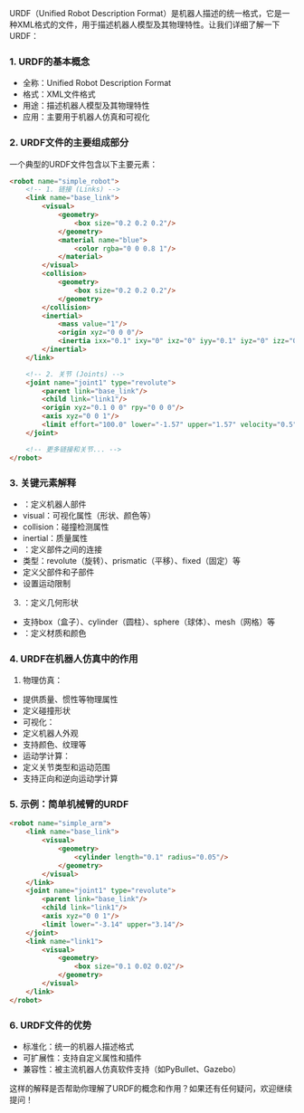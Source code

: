 URDF（Unified Robot Description Format）是机器人描述的统一格式，它是一种XML格式的文件，用于描述机器人模型及其物理特性。让我们详细了解一下URDF：

### 1. URDF的基本概念

- 全称：Unified Robot Description Format
- 格式：XML文件格式
- 用途：描述机器人模型及其物理特性
- 应用：主要用于机器人仿真和可视化

### 2. URDF文件的主要组成部分

一个典型的URDF文件包含以下主要元素：

```html
<robot name="simple_robot">
    <!-- 1. 链接 (Links) -->
    <link name="base_link">
        <visual>
            <geometry>
                <box size="0.2 0.2 0.2"/>
            </geometry>
            <material name="blue">
                <color rgba="0 0 0.8 1"/>
            </material>
        </visual>
        <collision>
            <geometry>
                <box size="0.2 0.2 0.2"/>
            </geometry>
        </collision>
        <inertial>
            <mass value="1"/>
            <origin xyz="0 0 0"/>
            <inertia ixx="0.1" ixy="0" ixz="0" iyy="0.1" iyz="0" izz="0.1"/>
        </inertial>
    </link>

    <!-- 2. 关节 (Joints) -->
    <joint name="joint1" type="revolute">
        <parent link="base_link"/>
        <child link="link1"/>
        <origin xyz="0.1 0 0" rpy="0 0 0"/>
        <axis xyz="0 0 1"/>
        <limit effort="100.0" lower="-1.57" upper="1.57" velocity="0.5"/>
    </joint>

    <!-- 更多链接和关节... -->
</robot>
```

### 3. 关键元素解释

- <link>：定义机器人部件
- visual：可视化属性（形状、颜色等）
- collision：碰撞检测属性
- inertial：质量属性
- <joint>：定义部件之间的连接
- 类型：revolute（旋转）、prismatic（平移）、fixed（固定）等
- 定义父部件和子部件
- 设置运动限制

3. <geometry>：定义几何形状

- 支持box（盒子）、cylinder（圆柱）、sphere（球体）、mesh（网格）等
- <material>：定义材质和颜色

### 4. URDF在机器人仿真中的作用

1. 物理仿真：

- 提供质量、惯性等物理属性
- 定义碰撞形状
- 可视化：
- 定义机器人外观
- 支持颜色、纹理等
- 运动学计算：
- 定义关节类型和运动范围
- 支持正向和逆向运动学计算

### 5. 示例：简单机械臂的URDF

```html
<robot name="simple_arm">
    <link name="base_link">
        <visual>
            <geometry>
                <cylinder length="0.1" radius="0.05"/>
            </geometry>
        </visual>
    </link>
    <joint name="joint1" type="revolute">
        <parent link="base_link"/>
        <child link="link1"/>
        <axis xyz="0 0 1"/>
        <limit lower="-3.14" upper="3.14"/>
    </joint>
    <link name="link1">
        <visual>
            <geometry>
                <box size="0.1 0.02 0.02"/>
            </geometry>
        </visual>
    </link>
</robot>
```

### 6. URDF文件的优势

- 标准化：统一的机器人描述格式
- 可扩展性：支持自定义属性和插件
- 兼容性：被主流机器人仿真软件支持（如PyBullet、Gazebo）

这样的解释是否帮助你理解了URDF的概念和作用？如果还有任何疑问，欢迎继续提问！
